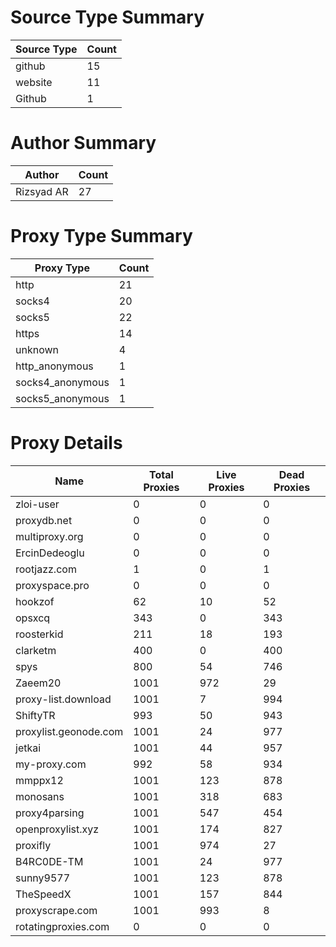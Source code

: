 # Source Type Summary

| Source Type | Count |
|-------------|-------|
| github | 15 |
| website | 11 |
| Github | 1 |


# Author Summary

| Author | Count |
|--------|-------|
| Rizsyad AR | 27 |


# Proxy Type Summary

| Proxy Type | Count |
|------------|-------|
| http | 21 |
| socks4 | 20 |
| socks5 | 22 |
| https | 14 |
| unknown | 4 |
| http_anonymous | 1 |
| socks4_anonymous | 1 |
| socks5_anonymous | 1 |


# Proxy Details

| Name | Total Proxies | Live Proxies | Dead Proxies |
|------|---------------|--------------|---------------|
| zloi-user | 0 | 0 | 0 |
| proxydb.net | 0 | 0 | 0 |
| multiproxy.org | 0 | 0 | 0 |
| ErcinDedeoglu | 0 | 0 | 0 |
| rootjazz.com | 1 | 0 | 1 |
| proxyspace.pro | 0 | 0 | 0 |
| hookzof | 62 | 10 | 52 |
| opsxcq | 343 | 0 | 343 |
| roosterkid | 211 | 18 | 193 |
| clarketm | 400 | 0 | 400 |
| spys | 800 | 54 | 746 |
| Zaeem20 | 1001 | 972 | 29 |
| proxy-list.download | 1001 | 7 | 994 |
| ShiftyTR | 993 | 50 | 943 |
| proxylist.geonode.com | 1001 | 24 | 977 |
| jetkai | 1001 | 44 | 957 |
| my-proxy.com | 992 | 58 | 934 |
| mmppx12 | 1001 | 123 | 878 |
| monosans | 1001 | 318 | 683 |
| proxy4parsing | 1001 | 547 | 454 |
| openproxylist.xyz | 1001 | 174 | 827 |
| proxifly | 1001 | 974 | 27 |
| B4RC0DE-TM | 1001 | 24 | 977 |
| sunny9577 | 1001 | 123 | 878 |
| TheSpeedX | 1001 | 157 | 844 |
| proxyscrape.com | 1001 | 993 | 8 |
| rotatingproxies.com | 0 | 0 | 0 |
